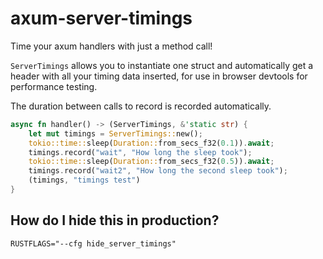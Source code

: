 # axum-server-timings

Time your axum handlers with just a method call!

`ServerTimings` allows you to instantiate one struct and automatically get a header
with all your timing data inserted, for use in browser devtools for performance testing.

The duration between calls to record is recorded automatically.

```rust
async fn handler() -> (ServerTimings, &'static str) {
    let mut timings = ServerTimings::new();
    tokio::time::sleep(Duration::from_secs_f32(0.1)).await;
    timings.record("wait", "How long the sleep took");
    tokio::time::sleep(Duration::from_secs_f32(0.5)).await;
    timings.record("wait2", "How long the second sleep took");
    (timings, "timings test")
}
```

## How do I hide this in production?

`RUSTFLAGS="--cfg hide_server_timings"`

